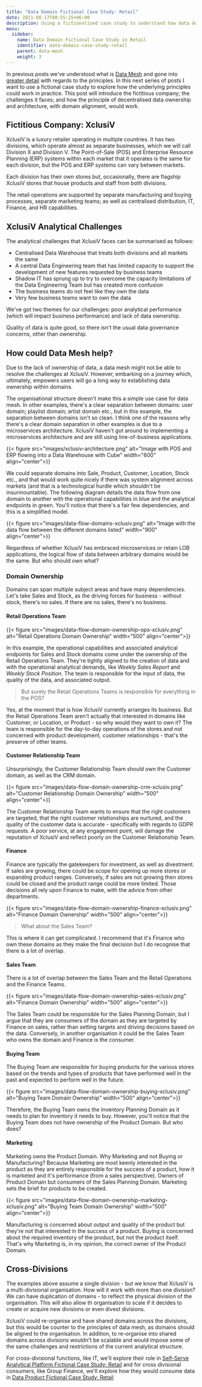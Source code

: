 ```yaml
---
title: "Data Domain Fictional Case Study: Retail"
date: 2021-08-17T08:55:25+06:00
description: Using a fictionalised case study to understand how data domains could work in practice
menu:
  sidebar:
    name: Data Domain Fictional Case Study in Retail
    identifier: data-domain-case-study-retail
    parent: data-mesh
    weight: 3
---
```


In previous posts we've understood what is [Data Mesh](../what-is-data-mesh/) and gone into [greater detail](../data-mesh-deep-dive/) with regards to the principles. In this next series of posts I want to use a fictional case study to explore how the underlying principles could work in practice. This post will introduce the fictitious company; the challenges it faces; and how the principle of decentralised data ownership and architecture, with domain alignment, would work.

## Fictitious Company: XclusiV

XclusiV is a luxury retailer operating in multiple countries. It has two divisions, which operate almost as separate businesses, which we will call Division X and Division V. The Point-of-Sale (POS) and Enterprise Resource Planning (ERP) systems within each market that it operates is the same for each division, but the POS and ERP systems can vary between markets.

Each division has their own stores but, occasionally, there are flagship XclusiV stores that house products and staff from both divisions.

The retail operations are supported by separate manufacturing and buying processes, separate marketing teams; as well as centralised distribution, IT, Finance, and HR capabilities.

## XclusiV Analytical Challenges

The analytical challenges that XclusiV faces can be summarised as follows:

- Centralised Data Warehouse that treats both divisions and all markets the same
- A central Data Engineering team that has limited capacity to support the development of new features requested by business teams
- Shadow IT has sprung up to try to overcome the capacity limitations of the Data Engineering Team but has created more confusion
- The business teams do not feel like they own the data
- Very few business teams want to own the data

We've got two themes for our challenges: poor analytical performance (which will impact business performance) and lack of data ownership.

Quality of data is quite good, so there isn't the usual data governance concerns, other than ownership.

## How could Data Mesh help?

Due to the lack of ownership of data, a data mesh might not be able to resolve the challenges at XclusiV. However, embarking on a journey which, ultimately, empowers users will go a long way to establishing data ownership within domains. 

The organisational structure doesn't make this a simple use case for data mesh. In other examples, there's a clear separation between domains: user domain; playlist domain; artist domain etc., but in this example, the separation between domains isn't so clean. I think one of the reasons why there's a clear domain separation in other examples is due to a microservices architecture. XclusiV haven't got around to implementing a microservices architecture and are still using line-of-business applications.  

{{< figure src="images/xclusiv-architecture.png" alt="Image with POS and ERP flowing into a Data Warehouse with Cube" width="600" align="center">}}

We could separate domains into Sale, Product, Customer, Location, Stock etc., and that would work quite nicely if there was system alignment across markets (and that is a technological hurdle which shouldn't be insurmountable). The following diagram details the data flow from one domain to another with the operational capabilities in blue and the analytical endpoints in green. You'll notice that there's a fair few dependencies, and this is a simplified model.

{{< figure src="images/data-flow-domains-xclusiv.png" alt="Image with the data flow between the different domains listed" width="900" align="center">}}

Regardless of whether XclusiV has embraced microservices or retain LOB applications, the logical flow of data between arbitrary domains would be the same. But who should own what?

### Domain Ownership

Domains can span multiple subject areas and have many dependencies. Let's take Sales and Stock, as the driving forces for business - without stock, there's no sales. If there are no sales, there's no business.

#### Retail Operations Team

{{< figure src="images/data-flow-domain-ownership-ops-xclusiv.png" alt="Retail Operations Domain Ownership" width="500" align="center">}}

In this example, the operational capabilities and associated analytical endpoints for Sales and Stock domains come under the ownership of the Retail Operations Team. They're tightly aligned to the creation of data and with the operational analytical demands, like *Weekly Sales Report* and *Weekly Stock Position*. The team is responsible for the input of data, the quality of the data, and associated output.

>But surely the Retail Operations Teams is responsible for everything in the POS?

Yes, at the moment that is how XclusiV currently arranges its business. But the Retail Operations Team aren't actually that interested in domains like Customer, or Location, or Product - so why would they want to own it? The team is responsible for the day-to-day operations of the stores and not concerned with product development, customer relationships - that's the preserve of other teams.

#### Customer Relationship Team

Unsurprisingly, the Customer Relationship Team should own the Customer domain, as well as the CRM domain. 

{{< figure src="images/data-flow-domain-ownership-crm-xclusiv.png" alt="Customer Relationship Domain Ownership" width="500" align="center">}}

The Customer Relationship Team wants to ensure that the right customers are targeted, that the right customer relationships are nurtured, and the quality of the customer data is accurate - specifically with regards to GDPR requests. A poor service, at any engagement point, will damage the reputation of XclusiV and reflect poorly on the Customer Relationship Team.

#### Finance

Finance are typically the gatekeepers for investment, as well as divestment. If sales are growing, there could be scope for opening up more stores or expanding product ranges. Conversely, if sales are not growing then stores could be closed and the product range could be more limited. Those decisions all rely upon Finance to make, with the advice from other departments.  

{{< figure src="images/data-flow-domain-ownership-finance-xclusiv.png" alt="Finance Domain Ownership" width="500" align="center">}}

> What about the Sales Team? 

This is where it can get complicated. I recommend that it's Finance who own these domains as they make the final decision but I do recognise that there is a lot of overlap.

#### Sales Team

There is a lot of overlap between the Sales Team and the Retail Operations and the Finance Teams.

{{< figure src="images/data-flow-domain-ownership-sales-xclusiv.png" alt="Finance Domain Ownership" width="500" align="center">}}

The Sales Team could be responsible for the Sales Planning Domain, but I argue that they are consumers of the domain as they are targeted by Finance on sales, rather than setting targets and driving decisions based on the data. Conversely, in another organisation it could be the Sales Team who owns the domain and Finance is the consumer.

#### Buying Team

The Buying Team are responsible for buying products for the various stores based on the trends and types of products that have performed well in the past and expected to perform well in the future. 

{{< figure src="images/data-flow-domain-ownership-buying-xclusiv.png" alt="Buying Team Domain Ownership" width="500" align="center">}}

Therefore, the Buying Team owns the Inventory Planning Domain as it needs to plan for inventory it needs to buy. However, you'll notice that the Buying Team does not have ownership of the Product Domain. But who does?

#### Marketing

Marketing owns the Product Domain. Why Marketing and not Buying or Manufacturing? Because Marketing are most keenly interested in the product as they are entirely responsible for the success of a product, how it is marketed and it's performance (from a sales perspective). Owners of Product Domain but consumers of the Sales Planning Domain. Marketing sets the brief for products to be created.

{{< figure src="images/data-flow-domain-ownership-marketing-xclusiv.png" alt="Buying Team Domain Ownership" width="500" align="center">}}

Manufacturing is concerned about output and quality of the product but they're not that interested in the success of a product. Buying is concerned about the required inventory of the product, but not the product itself. That's why Marketing is, in my opinion, the correct owner of the Product Domain.

## Cross-Divisions

The examples above assume a single division - but we know that XclusiV is a multi-divisional organisation. How will it work with more than one division? We can have duplication of domains - to reflect the physical division of the organisation. This will also allow th organisation to scale if it decides to create or acquire new divisions or even divest divisions. 

XclusiV could re-organise and have shared domains across the divisions, but this would be counter to the principles of data mesh, as domains should be aligned to the organisation. In addition, to re-organise into shared domains across divisions wouldn't be scalable and would impose some of the same challenges and restrictions of the current analytical structure. 

For cross-divisional functions, like IT, we'll explore their role in [Self-Serve Analytical Platform Fictional Case Study: Retail](../self-serve-platform-case-study-retail/) and for cross divisional consumers, like Group Finance, we'll explore how they would consume data in [Data Product Fictional Case Study: Retail](../data-product-case-study-retail/)